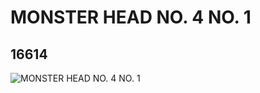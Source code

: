 # MONSTER HEAD NO. 4 NO. 1
## 16614
![MONSTER HEAD NO. 4 NO. 1](https://lc-www-live-s.legocdn.com/media/bricks/5/2/6062515.jpg)